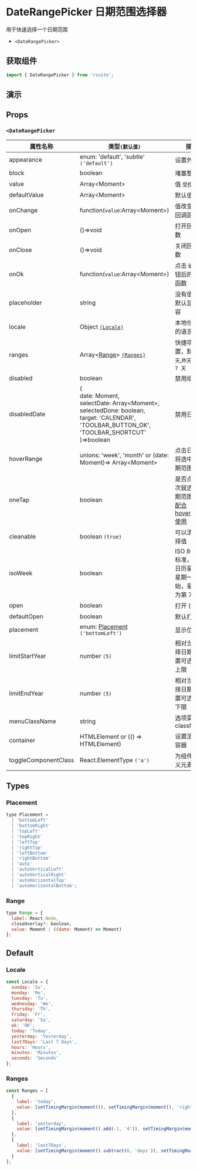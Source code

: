 # DateRangePicker 日期范围选择器

用于快速选择一个日期范围

* `<DateRangePicker>`

## 获取组件

```js
import { DateRangePicker } from 'rsuite';
```

## 演示

<!--{demo}-->

## Props

### `<DateRangePicker`

| 属性名称             | 类型`(默认值)`                                                                                                                                                    | 描述                                                            |
| -------------------- | ----------------------------------------------------------------------------------------------------------------------------------------------------------------- | --------------------------------------------------------------- |
| appearance           | enum: 'default', 'subtle' `('default')`                                                                                                                           | 设置外观                                                        |
| block                | boolean                                                                                                                                                           | 堵塞整行                                                        |
| value                | Array&lt;Moment&gt;                                                                                                                                               | 值 `受控`                                                       |
| defaultValue         | Array&lt;Moment&gt;                                                                                                                                               | 默认值                                                          |
| onChange             | function(`value`:Array&lt;Moment&gt;)                                                                                                                             | 值改变后的回调函数                                              |
| onOpen               | ()=>void                                                                                                                                                          | 打开回调函数                                                    |
| onClose              | ()=>void                                                                                                                                                          | 关闭回调函数                                                    |
| onOk                 | function(`value`:Array&lt;Moment&gt;)                                                                                                                             | 点击 `确定` 按钮后的回调函数                                    |
| placeholder          | string                                                                                                                                                            | 没有值时候默认显示内容                                          |
| locale               | Object [`(Locale)`](#Locale)                                                                                                                                      | 本地化对应的语言描述                                            |
| ranges               | Array<[Range](#Range)> [`(Ranges)`](#Ranges)                                                                                                                      | 快捷项配置，默认 `今天`,`昨天`，`最近 7 天`                     |
| disabled             | boolean                                                                                                                                                           | 禁用组件                                                        |
| disabledDate         | (<br/> date: Moment,<br/> selectDate: Array&lt;Moment&gt;,<br/> selectedDone: boolean, <br/> target: 'CALENDAR', 'TOOLBAR_BUTTON_OK', 'TOOLBAR_SHORTCUT' <br/>)=>boolean | 禁用日期                                                        |
| hoverRange           | unions: 'week', 'month' or (date: Moment)=> Array&lt;Moment&gt;                                                                                                   | 点击日期时将选中的日期范围                                      |
| oneTap               | boolean                                                                                                                                                           | 是否点击一次就选定日期范围，可[配合 hoverRange 使用](#单击模式) |
| cleanable            | boolean `(true)`                                                                                                                                                  | 可以清除选择值                                                  |
| isoWeek              | boolean                                                                                                                                                           | ISO 8601 标准， 每个日历星期从星期一开始，星期日为第 7 天       |
| open                 | boolean                                                                                                                                                           | 打开 (受控)                                                     |
| defaultOpen          | boolean                                                                                                                                                           | 默认打开                                                        |
| placement            | enum: [Placement](#Placement) `('bottomLeft')`                                                                                                                    | 显示位置                                                        |
| limitStartYear       | number `(5)`                                                                                                                                                      | 相对当前选择日期，设置可选年份上限                              |
| limitEndYear         | number `(5)`                                                                                                                                                      | 相对当前选择日期，设置可选年份下限                              |
| menuClassName        | string                                                                                                                                                            | 选项菜单的 className                                            |
| container            | HTMLElement or (() => HTMLElement)                                                                                                                                | 设置渲染的容器                                                  |
| toggleComponentClass | React.ElementType `('a')`                                                                                                                                         | 为组件自定义元素类型                                            |
## Types

### Placement

```js
type Placement =
  | 'bottomLeft'
  | 'bottomRight'
  | 'topLeft'
  | 'topRight'
  | 'leftTop'
  | 'rightTop'
  | 'leftBottom'
  | 'rightBottom'
  | 'auto'
  | 'autoVerticalLeft'
  | 'autoVerticalRight'
  | 'autoHorizontalTop'
  | 'autoHorizontalBottom';
```

### Range

```js
type Range = {
  label: React.Node,
  closeOverlay?: boolean,
  value: Moment | ((date: Moment) => Moment)
};
```

## Default

### Locale

```js
const Locale = {
  sunday: 'Su',
  monday: 'Mo',
  tuesday: 'Tu',
  wednesday: 'We',
  thursday: 'Th',
  friday: 'Fr',
  saturday: 'Sa',
  ok: 'OK',
  today: 'Today',
  yesterday: 'Yesterday',
  last7Days: 'Last 7 Days',
  hours: 'Hours',
  minutes: 'Minutes',
  seconds: 'Seconds'
};
```

### Ranges

```js
const Ranges = [
  {
    label: 'today',
    value: [setTimingMargin(moment()), setTimingMargin(moment(), 'right')]
  },
  {
    label: 'yesterday',
    value: [setTimingMargin(moment().add(-1, 'd')), setTimingMargin(moment().add(-1, 'd'), 'right')]
  },
  {
    label: 'last7Days',
    value: [setTimingMargin(moment().subtract(6, 'days')), setTimingMargin(moment(), 'right')]
  }
];
```
